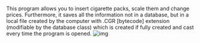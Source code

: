 This program allows you to insert cigarette packs, scale them and change prices. Furthermore, it saves all the information not in a database,
but in a local file created by the computer
with .CGR [bytecode] extension (modifiable by the database class) which is created if fully created and cast every time the program is opened.
![img](https://github.com/user-attachments/assets/9286d45c-5d85-47f6-80a8-abe6c69f920a)
